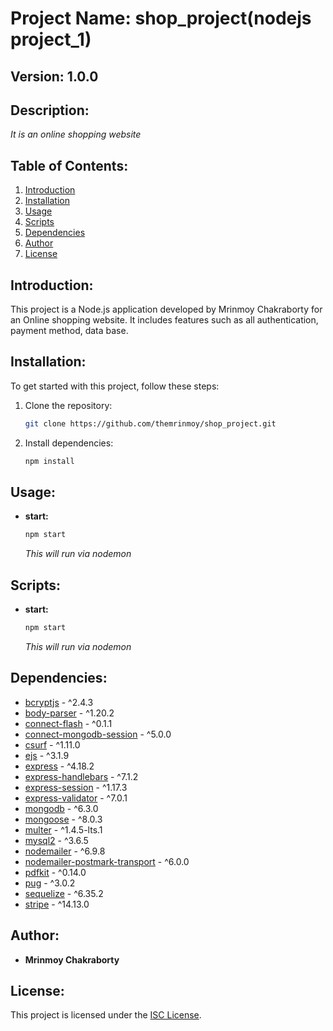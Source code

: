 # Project Name: shop_project(nodejs project_1)

## Version: 1.0.0

## Description:

*It is an online shopping website*

## Table of Contents:

1. [Introduction](#introduction)
2. [Installation](#installation)
3. [Usage](#usage)
4. [Scripts](#scripts)
5. [Dependencies](#dependencies)
6. [Author](#author)
7. [License](#license)

## Introduction:

This project is a Node.js application developed by Mrinmoy Chakraborty for an Online shopping website. It includes features such as all authentication, payment method, data base.

## Installation:

To get started with this project, follow these steps:

1. Clone the repository:

   ```bash
   git clone https://github.com/themrinmoy/shop_project.git
   ```

2. Install dependencies:

   ```bash
   npm install
   ```

## Usage:
- **start:**
  ```bash
  npm start
  ```
  *This will run via nodemon*

## Scripts:


- **start:**
  ```bash
  npm start
  ```
  *This will run via nodemon*


## Dependencies:

- [bcryptjs](https://www.npmjs.com/package/bcryptjs) - ^2.4.3
- [body-parser](https://www.npmjs.com/package/body-parser) - ^1.20.2
- [connect-flash](https://www.npmjs.com/package/connect-flash) - ^0.1.1
- [connect-mongodb-session](https://www.npmjs.com/package/connect-mongodb-session) - ^5.0.0
- [csurf](https://www.npmjs.com/package/csurf) - ^1.11.0
- [ejs](https://www.npmjs.com/package/ejs) - ^3.1.9
- [express](https://www.npmjs.com/package/express) - ^4.18.2
- [express-handlebars](https://www.npmjs.com/package/express-handlebars) - ^7.1.2
- [express-session](https://www.npmjs.com/package/express-session) - ^1.17.3
- [express-validator](https://www.npmjs.com/package/express-validator) - ^7.0.1
- [mongodb](https://www.npmjs.com/package/mongodb) - ^6.3.0
- [mongoose](https://www.npmjs.com/package/mongoose) - ^8.0.3
- [multer](https://www.npmjs.com/package/multer) - ^1.4.5-lts.1
- [mysql2](https://www.npmjs.com/package/mysql2) - ^3.6.5
- [nodemailer](https://www.npmjs.com/package/nodemailer) - ^6.9.8
- [nodemailer-postmark-transport](https://www.npmjs.com/package/nodemailer-postmark-transport) - ^6.0.0
- [pdfkit](https://www.npmjs.com/package/pdfkit) - ^0.14.0
- [pug](https://www.npmjs.com/package/pug) - ^3.0.2
- [sequelize](https://www.npmjs.com/package/sequelize) - ^6.35.2
- [stripe](https://www.npmjs.com/package/stripe) - ^14.13.0

## Author:

- **Mrinmoy Chakraborty**

## License:

This project is licensed under the [ISC License](LICENSE).
